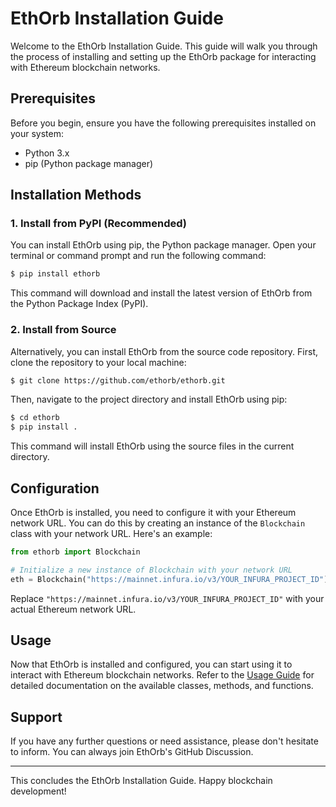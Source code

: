 # EthOrb Installation Guide

Welcome to the EthOrb Installation Guide. This guide will walk you through the process of installing and setting up the EthOrb package for interacting with Ethereum blockchain networks.

## Prerequisites

Before you begin, ensure you have the following prerequisites installed on your system:

- Python 3.x
- pip (Python package manager)

## Installation Methods

### 1. Install from PyPI (Recommended)

You can install EthOrb using pip, the Python package manager. Open your terminal or command prompt and run the following command:

```bash
$ pip install ethorb
```

This command will download and install the latest version of EthOrb from the Python Package Index (PyPI).

### 2. Install from Source

Alternatively, you can install EthOrb from the source code repository. First, clone the repository to your local machine:

```bash
$ git clone https://github.com/ethorb/ethorb.git
```

Then, navigate to the project directory and install EthOrb using pip:

```bash
$ cd ethorb
$ pip install .
```

This command will install EthOrb using the source files in the current directory.

## Configuration

Once EthOrb is installed, you need to configure it with your Ethereum network URL. You can do this by creating an instance of the `Blockchain` class with your network URL. Here's an example:

```python
from ethorb import Blockchain

# Initialize a new instance of Blockchain with your network URL
eth = Blockchain("https://mainnet.infura.io/v3/YOUR_INFURA_PROJECT_ID")
```

Replace `"https://mainnet.infura.io/v3/YOUR_INFURA_PROJECT_ID"` with your actual Ethereum network URL.

## Usage

Now that EthOrb is installed and configured, you can start using it to interact with Ethereum blockchain networks. Refer to the [Usage Guide](usage.md) for detailed documentation on the available classes, methods, and functions.

## Support

If you have any further questions or need assistance, please don't hesitate to inform. You can always join EthOrb's GitHub Discussion.

---

This concludes the EthOrb Installation Guide. Happy blockchain development!
